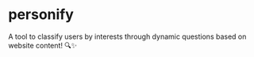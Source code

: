 # personify
A tool to classify users by interests through dynamic questions based on website content! 🔍✨
